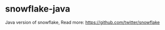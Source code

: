 snowflake-java
==============

Java version of snowflake, Read more: https://github.com/twitter/snowflake
